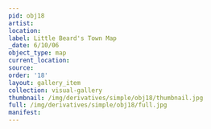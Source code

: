```yaml
---
pid: obj18
artist: 
location: 
label: Little Beard's Town Map
_date: 6/10/06
object_type: map
current_location: 
source: 
order: '18'
layout: gallery_item
collection: visual-gallery
thumbnail: /img/derivatives/simple/obj18/thumbnail.jpg
full: /img/derivatives/simple/obj18/full.jpg
manifest: 
---
```

